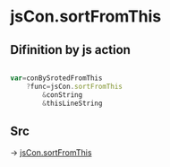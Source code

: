 # jsCon.sortFromThis

## Difinition by js action

```js.js

var=conBySrotedFromThis
	?func=jsCon.sortFromThis
		&conString
		&thisLineString
```

## Src

-> [jsCon.sortFromThis](https://github.com/puutaro/CommandClick/blob/master/app/src/main/java/com/puutaro/commandclick/fragment_lib/terminal_fragment/js_interface/text/JsCon.kt#L10)


